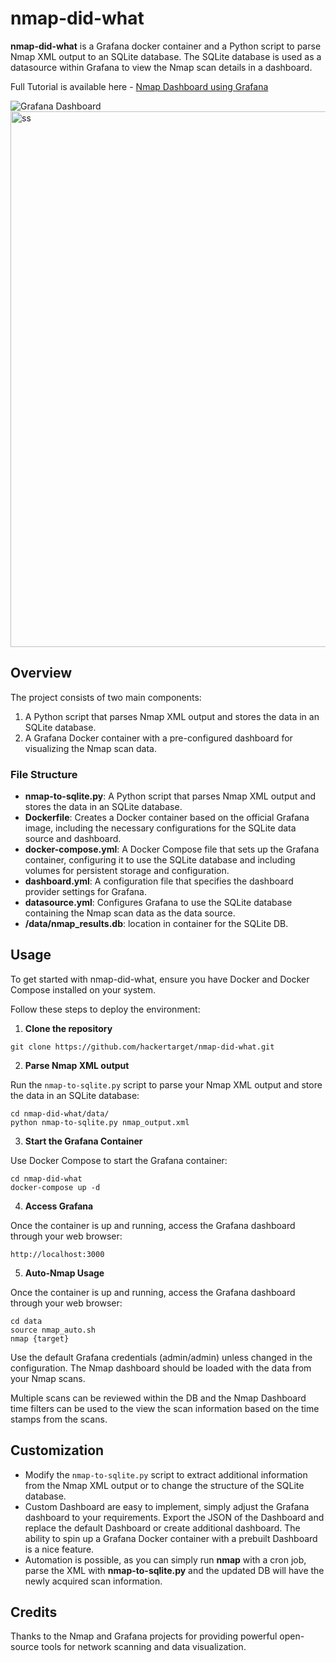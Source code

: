# nmap-did-what

**nmap-did-what** is a Grafana docker container and a Python script to parse Nmap XML output to an SQLite database. The SQLite database is used as a datasource within Grafana to view the Nmap scan details in a dashboard.

Full Tutorial is available here - [Nmap Dashboard using Grafana](https://hackertarget.com/nmap-dashboard-with-grafana/)

![Grafana Dashboard](https://hackertarget.com/images/nmap-grafana-dashboard.webp)
<img width="1471" height="857" alt="ss" src="https://github.com/user-attachments/assets/d31776b1-9cb5-44b7-aaed-918a24461118" />
## Overview

The project consists of two main components:

1. A Python script that parses Nmap XML output and stores the data in an SQLite database.
2. A Grafana Docker container with a pre-configured dashboard for visualizing the Nmap scan data.

### File Structure

- **nmap-to-sqlite.py**: A Python script that parses Nmap XML output and stores the data in an SQLite database.
- **Dockerfile**: Creates a Docker container based on the official Grafana image, including the necessary configurations for the SQLite data source and dashboard.
- **docker-compose.yml**: A Docker Compose file that sets up the Grafana container, configuring it to use the SQLite database and including volumes for persistent storage and configuration.
- **dashboard.yml**: A configuration file that specifies the dashboard provider settings for Grafana.
- **datasource.yml**: Configures Grafana to use the SQLite database containing the Nmap scan data as the data source.
- **/data/nmap_results.db**: location in container for the SQLite DB.


## Usage

To get started with nmap-did-what, ensure you have Docker and Docker Compose installed on your system.

Follow these steps to deploy the environment:

1. **Clone the repository**

```
git clone https://github.com/hackertarget/nmap-did-what.git
```

2. **Parse Nmap XML output**

Run the `nmap-to-sqlite.py` script to parse your Nmap XML output and store the data in an SQLite database:

```
cd nmap-did-what/data/
python nmap-to-sqlite.py nmap_output.xml
```

3. **Start the Grafana Container**

Use Docker Compose to start the Grafana container:

```
cd nmap-did-what
docker-compose up -d
```

4. **Access Grafana**

Once the container is up and running, access the Grafana dashboard through your web browser:

```
http://localhost:3000
```

5. **Auto-Nmap Usage**

Once the container is up and running, access the Grafana dashboard through your web browser:

```
cd data
source nmap_auto.sh
nmap {target}
```


Use the default Grafana credentials (admin/admin) unless changed in the configuration. The Nmap dashboard should be loaded with the data from your Nmap scans.

Multiple scans can be reviewed within the DB and the Nmap Dashboard time filters can be used to the view the scan information based on the time stamps from the scans.

## Customization

- Modify the `nmap-to-sqlite.py` script to extract additional information from the Nmap XML output or to change the structure of the SQLite database.
- Custom Dashboard are easy to implement, simply adjust the Grafana dashboard to your requirements. Export the JSON of the Dashboard and replace the default Dashboard or create additional dashboard. The ability to spin up a Grafana Docker container with a prebuilt Dashboard is a nice feature.
- Automation is possible, as you can simply run **nmap** with a cron job, parse the XML with **nmap-to-sqlite.py** and the updated DB will have the newly acquired scan information.

## Credits

Thanks to the Nmap and Grafana projects for providing powerful open-source tools for network scanning and data visualization.
